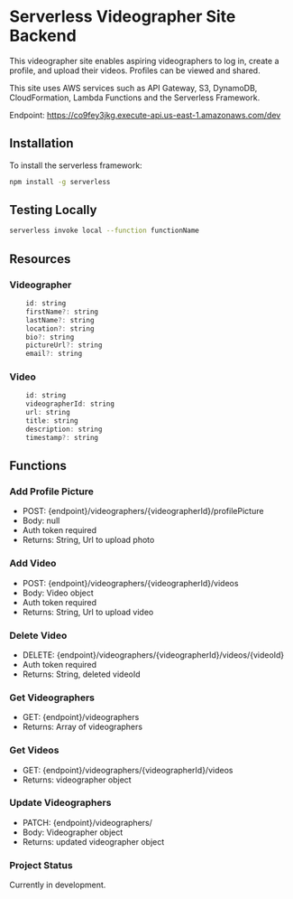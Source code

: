 # Serverless Videographer Site Backend

This videographer site enables aspiring videographers to log in, create a profile, and upload their videos. Profiles can be viewed and shared. 

This site uses AWS services such as API Gateway, S3, DynamoDB, CloudFormation, Lambda Functions and the Serverless Framework.

Endpoint: https://co9fey3jkg.execute-api.us-east-1.amazonaws.com/dev

## Installation

To install the serverless framework: 

```bash
npm install -g serverless
```

## Testing Locally

```bash
serverless invoke local --function functionName
```

## Resources
### Videographer

```javascript
    id: string
    firstName?: string
    lastName?: string
    location?: string
    bio?: string
    pictureUrl?: string
    email?: string
```
### Video
```javascript
    id: string
    videographerId: string
    url: string
    title: string
    description: string
    timestamp?: string

```
## Functions

### Add Profile Picture
- POST: {endpoint}/videographers/{videographerId}/profilePicture
- Body: null
- Auth token required
- Returns: String, Url to upload photo

### Add Video
- POST: {endpoint}/videographers/{videographerId}/videos
- Body: Video object
- Auth token required
- Returns: String, Url to upload video

### Delete Video
- DELETE: {endpoint}/videographers/{videographerId}/videos/{videoId}
- Auth token required
- Returns: String, deleted videoId

### Get Videographers
- GET: {endpoint}/videographers
- Returns: Array of videographers

### Get Videos
- GET: {endpoint}/videographers/{videographerId}/videos
- Returns: videographer object

### Update Videographers
- PATCH: {endpoint}/videographers/
- Body: Videographer object
- Returns: updated videographer object

### Project Status
Currently in development. 
